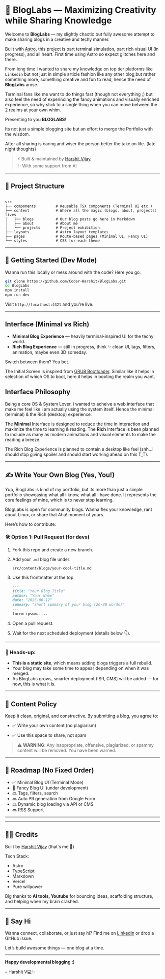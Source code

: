 # 🧠 BlogLabs — Maximizing Creativity while Sharing Knowledge

Welcome to **BlogLabs** — my slightly chaotic but fully awesome attempt to make sharing blogs in a creative and techy manner.

Built with [Astro](https://astro.build), this project is part terminal simulation, part rich visual UI (in progress), and all heart. 
First time using Astro so expect glitches here and there.

From long time I wanted to share my knowledge on top tier platforms like `Linkedin` but not just in simple article fashion like any other blog,but rather something more, something creative and fun to read, hence the need of **BlogLabs** arose.

Terminal fans like me want to do things fast (though not everything ;) but also feel the need of experincing the fancy animations and visually enriched experience, so why stick to a single thing when you can move between the 2 realms at your own whim.

Presenting to you **BLOGLABS**!

Its not just a simple blogging site but an effort to merge the Portfolio with the wisdom.

After all sharing is caring and wiser the person better the take on life. {late night thoughts}

> ⚡ Built & maintained by [Harshit Vijay](https://github.com/Coder-Harshit)  
> ✨ With some support from AI

---

## 📂 Project Structure

```

src
├── components         # Reusable TSX components (Terminal UI etc.)
├── content            # Where all the magic (blogs, about, projects) lives
│   ├── blogs          # Our blog posts go here in Markdown
│   ├── about          # About me
│   └── projects       # Project exhibition
├── layouts            # Astro layout templates
├── pages              # Route-based pages (Minimal UI, Fancy UI)
└── styles             # CSS for each theme

```

---

## 🚀 Getting Started (Dev Mode)

Wanna run this locally or mess around with the code? Here you go:

```bash
git clone https://github.com/Coder-Harshit/BlogLabs.git
cd BlogLabs
npm install
npm run dev
```

Visit `http://localhost:4321` and you're live.

---

## Interface (Minimal vs Rich)

* **Minimal Blog Experience** — heavily terminal-inspired UI for the techy world.
* **Rich Blog Experience** — still in progress, think ✨ clean UI, tags, filters, animation, maybe even 3D someday.

Switch between them? You bet.

The Initial Screen is inspired from [GRUB Bootloader](https://www.gnu.org/software/grub/). Similar like it helps in selection of which OS to boot, here it helps in booting the realm you want.

## Interface Philosophy
Being a core OS & System Lover, i wanted to acheive a web interface that make me feel like i am actually using the system itself.
Hence the minimal (terminal) & the Rich (desktop) experience.

The **Minimal** Interface is designed to reduce the time in interaction and maximize the time to learning & reading.
The **Rich** Interface is been planned to include as many as modern animations and visual elements to make the reading a breeze.

The Rich Blog Experience is planned to contain a desktop like feel (shh...i should stop giving spoiler and should start working ahead on this T_T).

---

## ✍️ Write Your Own Blog (Yes, You!)

Yup, BlogLabs is kind of my portfolio, but its more than just a simple portfolio showcasing what all i know, what all i have done. It represents the core feelings of mine, which is to never stop learning.

BlogLabs is open for community blogs. Wanna flex your knowledge, rant about Linux, or share that Aha! moment of yours.

Here’s how to contribute:

### 🛠 Option 1: Pull Request (for devs)

1. Fork this repo and create a new branch.

2. Add your `.md` blog file under:

   ```
   src/content/blogs/your-cool-title.md
   ```

3. Use this frontmatter at the top:

   ```md
   ---
   title: "Your Blog Title"
   author: "Your Name"
   date: "2025-06-12"
   summary: "Short summary of your blog (20-30 words)"
   ---
   lorem ipsum.....
   ```

4. Open a pull request.

5. Wait for the next scheduled deployment (details below 👇).

<!-- ### 🧑‍🚀 Option 2: Google Form Submission (non-devs or lazy devs)

If you don’t want to touch Git or Markdown directly, fill this [Google Form](https://forms.gle/vAeWsexJJFQEA9tr8).
Auto PR generation :) -->

---

<!-- ## 🕰 Deployment Schedule & Publishing Logic

BlogLabs is hosted at: **[blog-labs.vercel.app](https://blog-labs.vercel.app)**

### ⏳ Deployment Frequency:

* **Alternate Days** — 00:00 UTC (every second day)
* During this window, the site may go into maintenance briefly. -->

### 🚨 Heads-up:

* **This is a static site**, which means adding blogs triggers a full rebuild.
* Your blog may take some time to appear depending on when it was merged.
* As BlogLabs grows, smarter deployment (ISR, CMS) will be added — for now, this is what it is.

---

## 🚫 Content Policy

Keep it clean, original, and constructive.
By submitting a blog, you agree to:

* ✅ Write your own content (no plagiarism)
<!-- * ✅ Be respectful, even if ranting about tech 😅 -->
* ✅ Use this space to share, not spam

> ⚠️ **WARNING**: Any inappropriate, offensive, plagiarized, or spammy content will be removed. You have been warned.

---

## 🧭 Roadmap (No Fixed Order)

* ✅ Minimal Blog UI (Terminal Mode)
* 🔄 Fancy Blog UI (under development)
* 🔜 Tags, filters, search
* 🔜 Auto PR generation from Google Form
* 🔜 Dynamic blog loading via API or CMS
* 🔜 RSS Support

---

<!-- ## 🙋‍♂️ Why I Built This

I wanted to build something **weirdly cool**, functional, and extensible — a platform where I and others can write, learn, teach, and just vibe with dev stuff.

BlogLabs is part of my ongoing dev journey — a side project turned into a public lab.
If you're building cool things or want to share thoughts, you're already welcome here. -->

---

## 🧑‍💻 Credits

Built by [Harshit Vijay](https://github.com/Coder-Harshit) (that's me 👋)

Tech Stack:

* Astro
* TypeScript
* Markdown
* Vercel
* Pure willpower

Big thanks to **AI tools, Youtube** for bouncing ideas, scaffolding structure, and helping when my brain crashed.

---

## 💬 Say Hi

Wanna connect, collaborate, or just say hi?
Find me on [LinkedIn](https://www.linkedin.com/in/harshit-vijay-coderv) or drop a GitHub issue.

Let’s build awesome things — one blog at a time.

---

**Happy developmental blogging :)**

– Harshit V💻✨